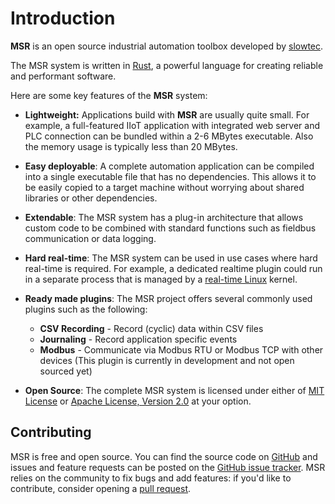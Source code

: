 # Introduction

**MSR** is an open source industrial automation toolbox
developed by [slowtec](https://slowtec.de).

The MSR system is written in [Rust](https://rust-lang.org),
a powerful language for creating reliable and performant software.

Here are some key features of the **MSR** system:

- **Lightweight:**
  Applications build with **MSR** are usually quite small.
  For example, a full-featured IIoT application with integrated web server
  and PLC connection can be bundled within a 2-6 MBytes executable.
  Also the memory usage is typically less than 20 MBytes.

- **Easy deployable**:
  A complete automation application can be compiled into a single executable file
  that has no dependencies.
  This allows it to be easily copied to a target machine without worrying about
  shared libraries or other dependencies.

- **Extendable**:
  The MSR system has a plug-in architecture that allows custom code to be combined
  with standard functions such as fieldbus communication or data logging.

- **Hard real-time**:
  The MSR system can be used in use cases where hard real-time is required.
  For example, a dedicated realtime plugin could run in a separate process
  that is managed by a
  [real-time Linux](https://www.osadl.org/Realtime-Linux.projects-realtime-linux.0.html)
  kernel.

- **Ready made plugins**:
  The MSR project offers several commonly used plugins such as the following:

  - **CSV Recording** - Record (cyclic) data within CSV files
  - **Journaling** - Record application specific events
  - **Modbus** - Communicate via Modbus RTU or Modbus TCP with other devices
    (This plugin is currently in development and not open sourced yet)

- **Open Source**:
  The complete MSR system is licensed under either of
  [MIT License](http://opensource.org/licenses/MIT) or
  [Apache License, Version 2.0](http://www.apache.org/licenses/LICENSE-2.0)
   at your option.

## Contributing

MSR is free and open source.
You can find the source code on [GitHub](https://github.com/slowtec/msr)
and issues and feature requests can be posted on the [GitHub issue tracker](https://github.com/slowtec/msr/issues).
MSR relies on the community to fix bugs and add features:
if you'd like to contribute, consider opening a [pull request](https://github.com/slowtec/msr/pulls).
